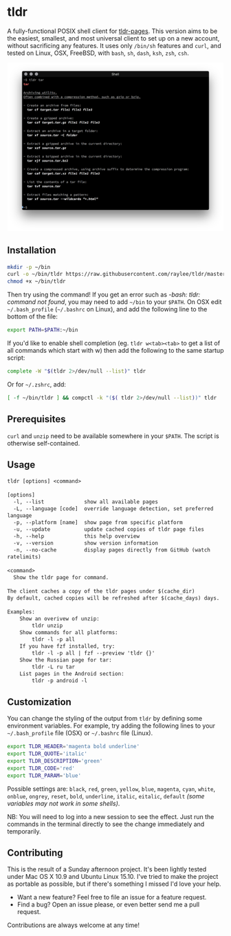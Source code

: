 # tldr

A fully-functional POSIX shell client for [tldr-pages](https://github.com/tldr-pages/tldr).
This version aims to be the easiest, smallest, and most universal client to set up
on a new account, without sacrificing any features. It uses only `/bin/sh` features
and `curl`, and tested on Linux, OSX, FreeBSD, with `bash`, `sh`, `dash`, `ksh`,
`zsh`, `csh`.

![tldr screenshot](Screenshot.png?raw=true)

## Installation
```bash
mkdir -p ~/bin
curl -o ~/bin/tldr https://raw.githubusercontent.com/raylee/tldr/master/tldr
chmod +x ~/bin/tldr
```

Then try using the command! If you get an error such as _-bash: tldr: command not found_,
you may need to add `~/bin` to your `$PATH`. On OSX edit `~/.bash_profile`
(`~/.bashrc` on Linux), and add the following line to the bottom of the file:
```bash
export PATH=$PATH:~/bin
```

If you'd like to enable shell completion (eg. `tldr w<tab><tab>` to get a
list of all commands which start with w) then add the following to the same
startup script:

```bash
complete -W "$(tldr 2>/dev/null --list)" tldr
```

Or for `~/.zshrc`, add:
```bash
[ -f ~/bin/tldr ] && compctl -k "($( tldr 2>/dev/null --list))" tldr
```

## Prerequisites

`curl` and `unzip` need to be available somewhere in your `$PATH`. The script is otherwise self-contained.

## Usage

```
tldr [options] <command>

[options]
  -l, --list             show all available pages
  -L, --language [code]  override language detection, set preferred language
  -p, --platform [name]  show page from specific platform
  -u, --update           update cached copies of tldr page files
  -h, --help             this help overview
  -v, --version          show version information
  -n, --no-cache         display pages directly from GitHub (watch ratelimits)

<command>
  Show the tldr page for command.

The client caches a copy of the tldr pages under $(cache_dir)
By default, cached copies will be refreshed after $(cache_days) days.

Examples:
	Show an overivew of unzip:
		tldr unzip
	Show commands for all platforms:
		tldr -l -p all
	If you have fzf installed, try:
		tldr -l -p all | fzf --preview 'tldr {}' 
	Show the Russian page for tar:
		tldr -L ru tar
	List pages in the Android section:
		tldr -p android -l
```


## Customization
You can change the styling of the output from `tldr` by defining some environment variables. For
example, try adding the following lines to your `~/.bash_profile` file (OSX) or `~/.bashrc` file
(Linux).

```bash
export TLDR_HEADER='magenta bold underline'
export TLDR_QUOTE='italic'
export TLDR_DESCRIPTION='green'
export TLDR_CODE='red'
export TLDR_PARAM='blue'
```

Possible settings are: `black`, `red`, `green`, `yellow`, `blue`, `magenta`, `cyan`,
`white`, `onblue`, `ongrey`, `reset`, `bold`, `underline`, `italic`, `eitalic`, `default`
_(some variables may not work in some shells)_.

NB: You will need to log into a new session to see the effect. Just run the commands in the
terminal directly to see the change immediately and temporarily.

## Contributing

This is the result of a Sunday afternoon project. It's been lightly tested under Mac OS X 10.9
and Ubuntu Linux 15.10. I've tried to make the project as portable as possible, but if there's
something I missed I'd love your help.

* Want a new feature? Feel free to file an issue for a feature request.
* Find a bug? Open an issue please, or even better send me a pull request.

Contributions are always welcome at any time!
